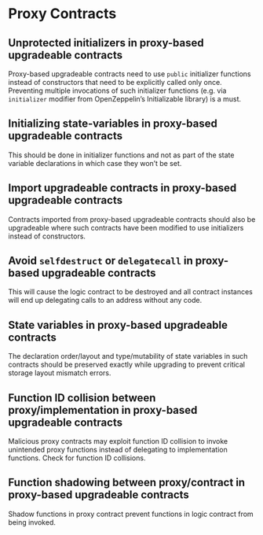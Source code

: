 # Proxy Contracts

## Unprotected initializers in proxy-based upgradeable contracts

Proxy-based upgradeable contracts need to use `public` initializer functions instead of constructors that need to be explicitly called only once. Preventing multiple invocations of such initializer functions (e.g. via `initializer` modifier from OpenZeppelin’s Initializable library) is a must.

## Initializing state-variables in proxy-based upgradeable contracts

This should be done in initializer functions and not as part of the state variable declarations in which case they won’t be set.

## Import upgradeable contracts in proxy-based upgradeable contracts

Contracts imported from proxy-based upgradeable contracts should also be upgradeable where such contracts have been modified to use initializers instead of constructors.

## Avoid `selfdestruct` or `delegatecall` in proxy-based upgradeable contracts

This will cause the logic contract to be destroyed and all contract instances will end up delegating calls to an address without any code.

## State variables in proxy-based upgradeable contracts

The declaration order/layout and type/mutability of state variables in such contracts should be preserved exactly while upgrading to prevent critical storage layout mismatch errors.

## Function ID collision between proxy/implementation in proxy-based upgradeable contracts

Malicious proxy contracts may exploit function ID collision to invoke unintended proxy functions instead of delegating to implementation functions. Check for function ID collisions.

## Function shadowing between proxy/contract in proxy-based upgradeable contracts

Shadow functions in proxy contract prevent functions in logic contract from being invoked.
